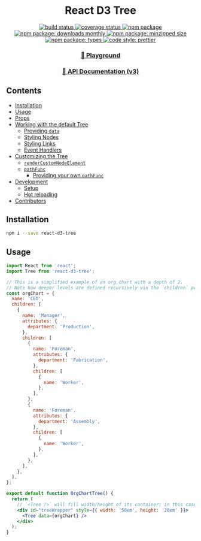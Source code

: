 <h1 align="center">React D3 Tree</h1>

<p align="center">
  <a href="#buildstatus">
    <img alt="build status" src="https://github.com/bkrem/react-d3-tree/workflows/Build/badge.svg">
  </a>
  <a href="https://coveralls.io/github/bkrem/react-d3-tree?branch=master">
    <img alt="coverage status" src="https://coveralls.io/repos/github/bkrem/react-d3-tree/badge.svg?branch=master">
  </a>
  <a href="https://www.npmjs.com/package/react-d3-tree">
    <img alt="npm package" src="https://img.shields.io/npm/v/react-d3-tree?style=flat">
  </a>
  <a href="https://www.npmjs.com/package/react-d3-tree">
    <img alt="npm package: downloads monthly" src="https://img.shields.io/npm/dm/react-d3-tree.svg">
  </a>
  <a href="https://bundlephobia.com/result?p=react-d3-tree">
    <img alt="npm package: minzipped size" src="https://img.shields.io/bundlephobia/minzip/react-d3-tree">
  </a>
  <a href="https://www.npmjs.com/package/react-d3-tree">
    <img alt="npm package: types" src="https://img.shields.io/npm/types/react-d3-tree">
  </a>
  <a href="https://github.com/prettier/prettier">
    <img alt="code style: prettier" src="https://img.shields.io/badge/code_style-prettier-ff69b4.svg">
  </a>
</p>

<p align="center">
  <h3 align="center"><a href="https://bkrem.github.io/react-d3-tree">👾 Playground</a></h3>
  <h3 align="center"><a href="https://bkrem.github.io/react-d3-tree/docs">📖 API Documentation (v3)</a></h3>
</p>


## Contents <!-- omit in toc -->
- [Installation](#installation)
- [Usage](#usage)
- [Props](#props)
- [Working with the default Tree](#working-with-the-default-tree)
  - [Providing `data`](#providing-data)
  - [Styling Nodes](#styling-nodes)
  - [Styling Links](#styling-links)
  - [Event Handlers](#event-handlers)
- [Customizing the Tree](#customizing-the-tree)
  - [`renderCustomNodeElement`](#rendercustomnodeelement)
  - [`pathFunc`](#pathfunc)
    - [Providing your own `pathFunc`](#providing-your-own-pathfunc)
- [Development](#development)
  - [Setup](#setup)
  - [Hot reloading](#hot-reloading)
- [Contributors](#contributors)

## Installation
```bash
npm i --save react-d3-tree
```

## Usage
```jsx
import React from 'react';
import Tree from 'react-d3-tree';

// This is a simplified example of an org chart with a depth of 2.
// Note how deeper levels are defined recursively via the `children` property.
const orgChart = {
  name: 'CEO',
  children: [
    {
      name: 'Manager',
      attributes: {
        department: 'Production',
      },
      children: [
        {
          name: 'Foreman',
          attributes: {
            department: 'Fabrication',
          },
          children: [
            {
              name: 'Worker',
            },
          ],
        },
        {
          name: 'Foreman',
          attributes: {
            department: 'Assembly',
          },
          children: [
            {
              name: 'Worker',
            },
          ],
        },
      ],
    },
  ],
};

export default function OrgChartTree() {
  return (
    // `<Tree />` will fill width/height of its container; in this case `#treeWrapper`.
    <div id="treeWrapper" style={{ width: '50em', height: '20em' }}>
      <Tree data={orgChart} />
    </div>
  );
}